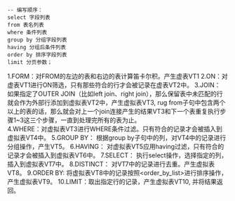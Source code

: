 ```MySQL
-- 编写顺序：
select 字段列表 
from 表名列表 
where 条件列表 
group by 分组字段列表 
having 分组后条件列表 
order by 排序字段列表
limit 分页参数；
```


1.FORM：对FROM的左边的表和右边的表计算笛卡尔积。产生虚表VT1
2.ON：对虚表VT1进行ON筛选，只有那些符合<join-condition>的行才会被记录在虚表VT2中。
3.JOIN： 如果指定了OUTER JOIN（比如left join、right join），那么保留表中未匹配的行就会作为外部行添加到虚拟表VT2中，产生虚拟表VT3, rug from子句中包含两个以上的表的话，那么就会对上一个join连接产生的结果VT3和下一个表重复执行步骤1~3这三个步骤，一直到处理完所有的表为止。  
4.WHERE：对虚拟表VT3进行WHERE条件过滤。只有符合<where-condition>的记录才会被插入到虚拟表VT4中。
5.GROUP BY： 根据group by子句中的列，对VT4中的记录进行分组操作，产生VT5。
6.HAVING： 对虚拟表VT5应用having过滤，只有符合<having-condition>的记录才会被插入到虚拟表VT6中。
7.SELECT： 执行select操作，选择指定的列，插入到虚拟表VT7中。
8.DISTINCT： 对VT7中的记录进行去重。产生虚拟表VT8。
9.ORDER BY: 将虚拟表VT8中的记录按照<order_by_list>进行排序操作，产生虚拟表VT9。
10.LIMIT：取出指定行的记录，产生虚拟表VT10, 并将结果返回。

